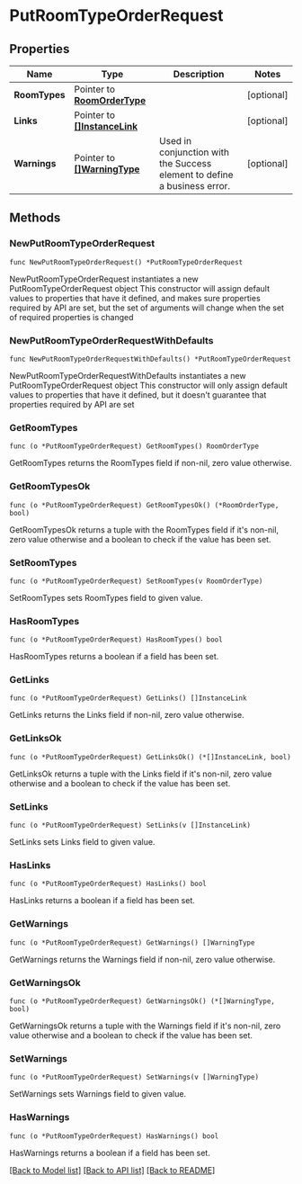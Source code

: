# PutRoomTypeOrderRequest

## Properties

Name | Type | Description | Notes
------------ | ------------- | ------------- | -------------
**RoomTypes** | Pointer to [**RoomOrderType**](RoomOrderType.md) |  | [optional] 
**Links** | Pointer to [**[]InstanceLink**](InstanceLink.md) |  | [optional] 
**Warnings** | Pointer to [**[]WarningType**](WarningType.md) | Used in conjunction with the Success element to define a business error. | [optional] 

## Methods

### NewPutRoomTypeOrderRequest

`func NewPutRoomTypeOrderRequest() *PutRoomTypeOrderRequest`

NewPutRoomTypeOrderRequest instantiates a new PutRoomTypeOrderRequest object
This constructor will assign default values to properties that have it defined,
and makes sure properties required by API are set, but the set of arguments
will change when the set of required properties is changed

### NewPutRoomTypeOrderRequestWithDefaults

`func NewPutRoomTypeOrderRequestWithDefaults() *PutRoomTypeOrderRequest`

NewPutRoomTypeOrderRequestWithDefaults instantiates a new PutRoomTypeOrderRequest object
This constructor will only assign default values to properties that have it defined,
but it doesn't guarantee that properties required by API are set

### GetRoomTypes

`func (o *PutRoomTypeOrderRequest) GetRoomTypes() RoomOrderType`

GetRoomTypes returns the RoomTypes field if non-nil, zero value otherwise.

### GetRoomTypesOk

`func (o *PutRoomTypeOrderRequest) GetRoomTypesOk() (*RoomOrderType, bool)`

GetRoomTypesOk returns a tuple with the RoomTypes field if it's non-nil, zero value otherwise
and a boolean to check if the value has been set.

### SetRoomTypes

`func (o *PutRoomTypeOrderRequest) SetRoomTypes(v RoomOrderType)`

SetRoomTypes sets RoomTypes field to given value.

### HasRoomTypes

`func (o *PutRoomTypeOrderRequest) HasRoomTypes() bool`

HasRoomTypes returns a boolean if a field has been set.

### GetLinks

`func (o *PutRoomTypeOrderRequest) GetLinks() []InstanceLink`

GetLinks returns the Links field if non-nil, zero value otherwise.

### GetLinksOk

`func (o *PutRoomTypeOrderRequest) GetLinksOk() (*[]InstanceLink, bool)`

GetLinksOk returns a tuple with the Links field if it's non-nil, zero value otherwise
and a boolean to check if the value has been set.

### SetLinks

`func (o *PutRoomTypeOrderRequest) SetLinks(v []InstanceLink)`

SetLinks sets Links field to given value.

### HasLinks

`func (o *PutRoomTypeOrderRequest) HasLinks() bool`

HasLinks returns a boolean if a field has been set.

### GetWarnings

`func (o *PutRoomTypeOrderRequest) GetWarnings() []WarningType`

GetWarnings returns the Warnings field if non-nil, zero value otherwise.

### GetWarningsOk

`func (o *PutRoomTypeOrderRequest) GetWarningsOk() (*[]WarningType, bool)`

GetWarningsOk returns a tuple with the Warnings field if it's non-nil, zero value otherwise
and a boolean to check if the value has been set.

### SetWarnings

`func (o *PutRoomTypeOrderRequest) SetWarnings(v []WarningType)`

SetWarnings sets Warnings field to given value.

### HasWarnings

`func (o *PutRoomTypeOrderRequest) HasWarnings() bool`

HasWarnings returns a boolean if a field has been set.


[[Back to Model list]](../README.md#documentation-for-models) [[Back to API list]](../README.md#documentation-for-api-endpoints) [[Back to README]](../README.md)


